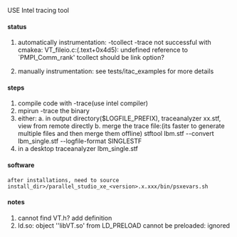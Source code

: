 USE Intel tracing tool
#### status
1. automatically instrumentation:
    -tcollect -trace
    not successful with cmakea:
        VT_fileio.c:(.text+0x4d5): undefined reference to `PMPI_Comm_rank'
    tcollect should be link option?

2. manually instrumentation:
    see tests/itac_examples for more details

#### steps
   1.  compile code with -trace(use intel compiler)
   2. mpirun -trace the binary
   3. either:
    a. in output directory($LOGFILE_PREFIX), traceanalyzer xx.stf, view from remote directly
    b. merge the trace file:(its faster to generate multiple files and then merge them offline)
        stftool lbm.stf --convert lbm_single.stf --logfile-format SINGLESTF
   4. in a desktop
        traceanalyzer lbm_single.stf


#### software
    after installations, need to source install_dir>/parallel_studio_xe_<version>.x.xxx/bin/psxevars.sh


#### notes
1. cannot find VT.h?
    add definition
2. ld.so: object ''libVT.so' from LD_PRELOAD cannot be preloaded: ignored
    
